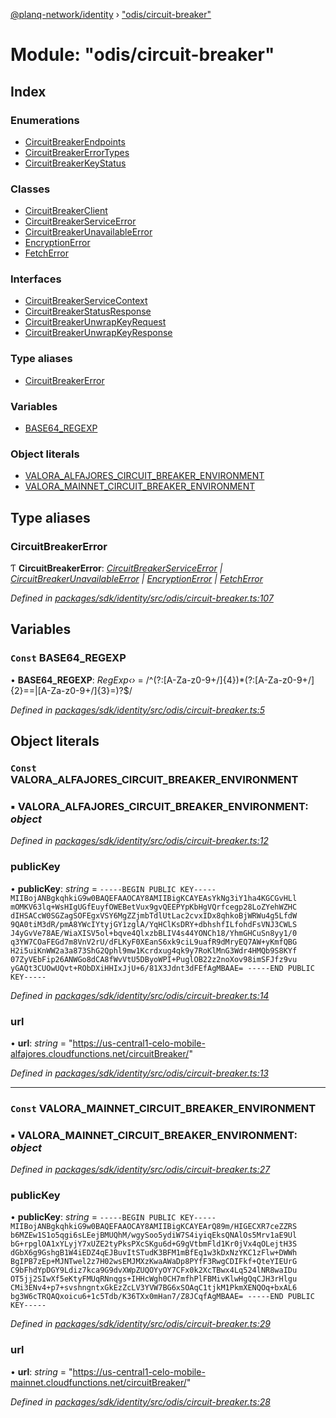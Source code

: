 [@planq-network/identity](../README.md) › ["odis/circuit-breaker"](_odis_circuit_breaker_.md)

# Module: "odis/circuit-breaker"

## Index

### Enumerations

* [CircuitBreakerEndpoints](../enums/_odis_circuit_breaker_.circuitbreakerendpoints.md)
* [CircuitBreakerErrorTypes](../enums/_odis_circuit_breaker_.circuitbreakererrortypes.md)
* [CircuitBreakerKeyStatus](../enums/_odis_circuit_breaker_.circuitbreakerkeystatus.md)

### Classes

* [CircuitBreakerClient](../classes/_odis_circuit_breaker_.circuitbreakerclient.md)
* [CircuitBreakerServiceError](../classes/_odis_circuit_breaker_.circuitbreakerserviceerror.md)
* [CircuitBreakerUnavailableError](../classes/_odis_circuit_breaker_.circuitbreakerunavailableerror.md)
* [EncryptionError](../classes/_odis_circuit_breaker_.encryptionerror.md)
* [FetchError](../classes/_odis_circuit_breaker_.fetcherror.md)

### Interfaces

* [CircuitBreakerServiceContext](../interfaces/_odis_circuit_breaker_.circuitbreakerservicecontext.md)
* [CircuitBreakerStatusResponse](../interfaces/_odis_circuit_breaker_.circuitbreakerstatusresponse.md)
* [CircuitBreakerUnwrapKeyRequest](../interfaces/_odis_circuit_breaker_.circuitbreakerunwrapkeyrequest.md)
* [CircuitBreakerUnwrapKeyResponse](../interfaces/_odis_circuit_breaker_.circuitbreakerunwrapkeyresponse.md)

### Type aliases

* [CircuitBreakerError](_odis_circuit_breaker_.md#circuitbreakererror)

### Variables

* [BASE64_REGEXP](_odis_circuit_breaker_.md#const-base64_regexp)

### Object literals

* [VALORA_ALFAJORES_CIRCUIT_BREAKER_ENVIRONMENT](_odis_circuit_breaker_.md#const-valora_alfajores_circuit_breaker_environment)
* [VALORA_MAINNET_CIRCUIT_BREAKER_ENVIRONMENT](_odis_circuit_breaker_.md#const-valora_mainnet_circuit_breaker_environment)

## Type aliases

###  CircuitBreakerError

Ƭ **CircuitBreakerError**: *[CircuitBreakerServiceError](../classes/_odis_circuit_breaker_.circuitbreakerserviceerror.md) | [CircuitBreakerUnavailableError](../classes/_odis_circuit_breaker_.circuitbreakerunavailableerror.md) | [EncryptionError](../classes/_odis_circuit_breaker_.encryptionerror.md) | [FetchError](../classes/_odis_circuit_breaker_.fetcherror.md)*

*Defined in [packages/sdk/identity/src/odis/circuit-breaker.ts:107](https://github.com/planq-network/planq-sdk/blob/master/packages/sdk/identity/src/odis/circuit-breaker.ts#L107)*

## Variables

### `Const` BASE64_REGEXP

• **BASE64_REGEXP**: *RegExp‹›* = /^(?:[A-Za-z0-9+\/]{4})*(?:[A-Za-z0-9+\/]{2}==|[A-Za-z0-9+\/]{3}=)?$/

*Defined in [packages/sdk/identity/src/odis/circuit-breaker.ts:5](https://github.com/planq-network/planq-sdk/blob/master/packages/sdk/identity/src/odis/circuit-breaker.ts#L5)*

## Object literals

### `Const` VALORA_ALFAJORES_CIRCUIT_BREAKER_ENVIRONMENT

### ▪ **VALORA_ALFAJORES_CIRCUIT_BREAKER_ENVIRONMENT**: *object*

*Defined in [packages/sdk/identity/src/odis/circuit-breaker.ts:12](https://github.com/planq-network/planq-sdk/blob/master/packages/sdk/identity/src/odis/circuit-breaker.ts#L12)*

###  publicKey

• **publicKey**: *string* = `-----BEGIN PUBLIC KEY-----
MIIBojANBgkqhkiG9w0BAQEFAAOCAY8AMIIBigKCAYEAsYkNg3iY1ha4KGCGvHLl
mOMKV63lq+WsHIgUGfEuyfOWEBetVux9gvQEEPYpKbHgVQrfcegp28LoZYehWZHC
dIHSACcW0SGZagSOFEgxVSY6MgZZjmbTdlUtLac2cvxIDx8qhkoBjWRWu4g5LfdW
9QA0tiM3dR/pmA8YWcIYtyjGY1zglA/YqHClKsDRY+dbhshfILfohdFsVNJ3CWLS
J4yGvVe78AE/WiaXISV5ol+bqve4QlxzbBLIV4s44YONCh18/YhmGHCuSn8yy1/0
q3YW7COaFEGd7m8VnV2rU/dFLKyF0XEanS6xk9ciL9uafR9dMryEQ7AW+yKmfQBG
H2i5uiKnWW2a3a873ShG2Qphl9mw1Kcrdxug4qk9y7RoKlMnG3Wdr4HMQb9S8KYf
07ZyVEbFip26ANWGo8dCA8fWvVtU5DByoWPI+PuglOB22z2noXov98imSFJfz9vu
yGAQt3CUOwUQvt+RObDXiHHIxJjU+6/81X3Jdnt3dFEfAgMBAAE=
-----END PUBLIC KEY-----`

*Defined in [packages/sdk/identity/src/odis/circuit-breaker.ts:14](https://github.com/planq-network/planq-sdk/blob/master/packages/sdk/identity/src/odis/circuit-breaker.ts#L14)*

###  url

• **url**: *string* = "https://us-central1-celo-mobile-alfajores.cloudfunctions.net/circuitBreaker/"

*Defined in [packages/sdk/identity/src/odis/circuit-breaker.ts:13](https://github.com/planq-network/planq-sdk/blob/master/packages/sdk/identity/src/odis/circuit-breaker.ts#L13)*

___

### `Const` VALORA_MAINNET_CIRCUIT_BREAKER_ENVIRONMENT

### ▪ **VALORA_MAINNET_CIRCUIT_BREAKER_ENVIRONMENT**: *object*

*Defined in [packages/sdk/identity/src/odis/circuit-breaker.ts:27](https://github.com/planq-network/planq-sdk/blob/master/packages/sdk/identity/src/odis/circuit-breaker.ts#L27)*

###  publicKey

• **publicKey**: *string* = `-----BEGIN PUBLIC KEY-----
MIIBojANBgkqhkiG9w0BAQEFAAOCAY8AMIIBigKCAYEArQ89m/HIGECXR7ceZZRS
b6MZEw1S1o5qgi6sLEejBMUQhM/wgySoo5ydiW7S4iyiqEksQNAlOs5Mrv1aE9Ul
bG+rpglOA1xYLyjY7xUZE2tyPksPXcSKgu6d+G9gVtbmFld1Kr0jVx4qOLejtH3S
dGbX6g9GshgB1W4iEDZ4qEJBuvItSTudK3BFM1mBfEq1w3kDxNzYKC1zFlw+DWWh
BgIPB7zEp+MJNTwel2z7H02wsEMJMXzKwaAWaDp8PYfF3RwgCDIFkf+QteYIEUrG
C9bFhdYpDGY9Ldiz7kca9G9dvXWpZUQOYyOY7CFx0k2XcTBwx4Lq524lNR8waIDu
OT5jj2SIwXf5eKtyFMUqRNnqgs+IHHcWgh0CH7mfhPlFBMivKlwHgQqCJH3rHlgu
CMi3ENv4+p7+svshngntxGkEzZcLV3YVW7BG6xSOAqC1tjkM1PkmXENQOq+bxAL6
bg3W6cTRQAQxoicu6+1c5Tdb/K36TXx0mHan7/Z8JCqfAgMBAAE=
-----END PUBLIC KEY-----`

*Defined in [packages/sdk/identity/src/odis/circuit-breaker.ts:29](https://github.com/planq-network/planq-sdk/blob/master/packages/sdk/identity/src/odis/circuit-breaker.ts#L29)*

###  url

• **url**: *string* = "https://us-central1-celo-mobile-mainnet.cloudfunctions.net/circuitBreaker/"

*Defined in [packages/sdk/identity/src/odis/circuit-breaker.ts:28](https://github.com/planq-network/planq-sdk/blob/master/packages/sdk/identity/src/odis/circuit-breaker.ts#L28)*
